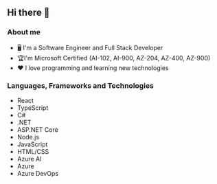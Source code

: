 ## Hi there 👋

### About me
- 🖥 I'm a Software Engineer and Full Stack Developer
- 🏆I'm Microsoft Certified (AI-102, AI-900, AZ-204, AZ-400, AZ-900)
- ❤ I love programming and learning new technologies
   
### Languages, Frameworks and Technologies
- React
- TypeScript
- C#
- .NET
- ASP.NET Core
- Node.js
- JavaScript
- HTML/CSS
- Azure AI
- Azure
- Azure DevOps
  
<!--
**igorcervac/igorcervac** is a ✨ _special_ ✨ repository because its `README.md` (this file) appears on your GitHub profile.

Here are some ideas to get you started:

- 🔭 I’m currently working on ...
- 🌱 I’m currently learning ...
- 👯 I’m looking to collaborate on ...
- 🤔 I’m looking for help with ...
- 💬 Ask me about ...
- 📫 How to reach me: ...
- 😄 Pronouns: ...
- ⚡ Fun fact: ...
-->
